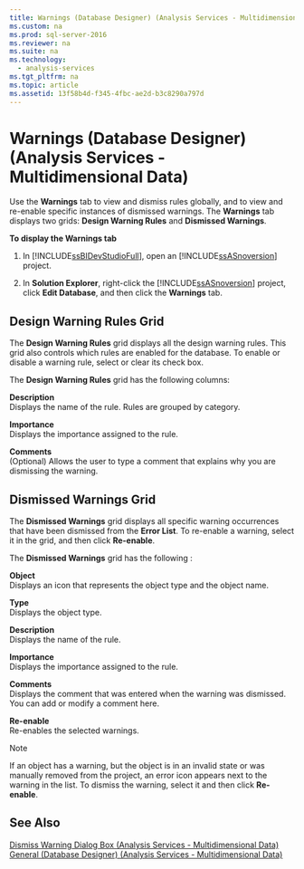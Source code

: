 ```yaml
---
title: Warnings (Database Designer) (Analysis Services - Multidimensional Data)
ms.custom: na
ms.prod: sql-server-2016
ms.reviewer: na
ms.suite: na
ms.technology: 
  - analysis-services
ms.tgt_pltfrm: na
ms.topic: article
ms.assetid: 13f58b4d-f345-4fbc-ae2d-b3c8290a797d
---
```

# Warnings (Database Designer) (Analysis Services - Multidimensional Data)
  Use the **Warnings** tab to view and dismiss rules globally, and to view and re\-enable specific instances of dismissed warnings. The **Warnings** tab displays two grids: **Design Warning Rules** and **Dismissed Warnings**.  
  
 **To display the Warnings tab**  
  
1.  In [!INCLUDE[ssBIDevStudioFull](../../Token/Other/ssBIDevStudioFull_md.md)], open an [!INCLUDE[ssASnoversion](../../Token/Other/ssASnoversion_md.md)] project.  
  
2.  In **Solution Explorer**, right\-click the [!INCLUDE[ssASnoversion](../../Token/Other/ssASnoversion_md.md)] project, click **Edit Database**, and then click the **Warnings** tab.  
  
## Design Warning Rules Grid  
 The **Design Warning Rules** grid displays all the design warning rules. This grid also controls which rules are enabled for the database. To enable or disable a warning rule, select or clear its check box.  
  
 The **Design Warning Rules** grid has the following columns:  
  
 **Description**  
 Displays the name of the rule. Rules are grouped by category.  
  
 **Importance**  
 Displays the importance assigned to the rule.  
  
 **Comments**  
 \(Optional\) Allows the user to type a comment that explains why you are dismissing the warning.  
  
## Dismissed Warnings Grid  
 The **Dismissed Warnings** grid displays all specific warning occurrences that have been dismissed from the **Error List**. To re\-enable a warning, select it in the grid, and then click **Re\-enable**.  
  
 The **Dismissed Warnings** grid has the following :  
  
 **Object**  
 Displays an icon that represents the object type and the object name.  
  
 **Type**  
 Displays the object type.  
  
 **Description**  
 Displays the name of the rule.  
  
 **Importance**  
 Displays the importance assigned to the rule.  
  
 **Comments**  
 Displays the comment that was entered when the warning was dismissed. You can add or modify a comment here.  
  
 **Re\-enable**  
 Re\-enables the selected warnings.  
  
> [!NOTE]  
>  If an object has a warning, but the object is in an invalid state or was manually removed from the project, an error icon appears next to the warning in the list. To dismiss the warning, select it and then click **Re\-enable**.  
  
## See Also  
 [Dismiss Warning Dialog Box &#40;Analysis Services - Multidimensional Data&#41;](../../Topics/TopicNameNotContainA/Dismiss-Warning-Dialog-Box--Analysis-Services---Multidimensional-Data-.md)   
 [General &#40;Database Designer&#41; &#40;Analysis Services - Multidimensional Data&#41;](../../Topics/TopicNameNotContainA/General--Database-Designer---Analysis-Services---Multidimensional-Data-.md)  
  
  